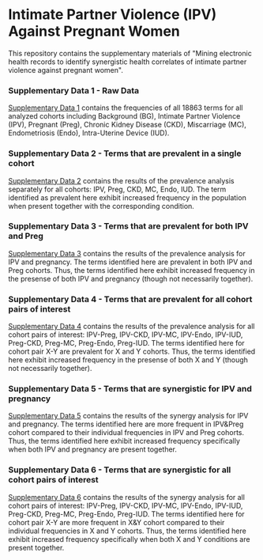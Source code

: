 # Intimate Partner Violence (IPV) Against Pregnant Women
This repository contains the supplementary materials of "Mining electronic health records to identify synergistic health correlates of intimate partner violence against pregnant women".

### Supplementary Data 1 - Raw Data

[Supplementary Data 1](supplementary_data_1.xlsx) contains the frequencies of all 18863 terms for all analyzed cohorts including Background (BG), Intimate Partner Violence (IPV), Pregnant (Preg), Chronic Kidney Disease (CKD), Miscarriage (MC), Endometriosis (Endo), Intra-Uterine Device (IUD).

### Supplementary Data 2 - Terms that are prevalent in a single cohort

[Supplementary Data 2](supplementary_data_2.xlsx) contains the results of the prevalence analysis separately for all cohorts: IPV, Preg, CKD, MC, Endo, IUD. The term identified as prevalent here exhibit increased frequency in the population when present together with the corresponding condition.

### Supplementary Data 3 - Terms that are prevalent for both IPV and Preg

[Supplementary Data 3](supplementary_data_3.xlsx) contains the results of the prevalence analysis for IPV and pregnancy. The terms identified here are prevalent in both IPV and Preg cohorts. Thus, the terms identified here exhibit increased frequency in the presense of both IPV and pregnancy (though not necessarily together). 

### Supplementary Data 4 - Terms that are prevalent for all cohort pairs of interest

[Supplementary Data 4](supplementary_data_4.xlsx) contains the results of the prevalence analysis for all cohort pairs of interest: IPV-Preg, IPV-CKD, IPV-MC, IPV-Endo, IPV-IUD, Preg-CKD, Preg-MC, Preg-Endo, Preg-IUD. The terms identified here for cohort pair X-Y are prevalent for X and Y cohorts. Thus, the terms identified here exhibit increased frequency in the presense of both X and Y (though not necessarily together). 

### Supplementary Data 5 - Terms that are synergistic for IPV and pregnancy

[Supplementary Data 5](supplementary_data_5.xlsx) contains the results of the synergy analysis for IPV and pregnancy. The terms identified here are more frequent in IPV&Preg cohort compared to their individual frequencies in IPV and Preg cohorts. Thus, the terms identified here exhibit increased frequency specifically when both IPV and pregnancy are present together.

### Supplementary Data 6 - Terms that are synergistic for all cohort pairs of interest

[Supplementary Data 6](supplementary_data_6.xlsx) contains the results of the synergy analysis for all cohort pairs of interest: IPV-Preg, IPV-CKD, IPV-MC, IPV-Endo, IPV-IUD, Preg-CKD, Preg-MC, Preg-Endo, Preg-IUD. The terms identified here for cohort pair X-Y are more frequent in X&Y cohort compared to their individual frequencies in X and Y cohorts. Thus, the terms identified here exhibit increased frequency specifically when both X and Y conditions are present together.
